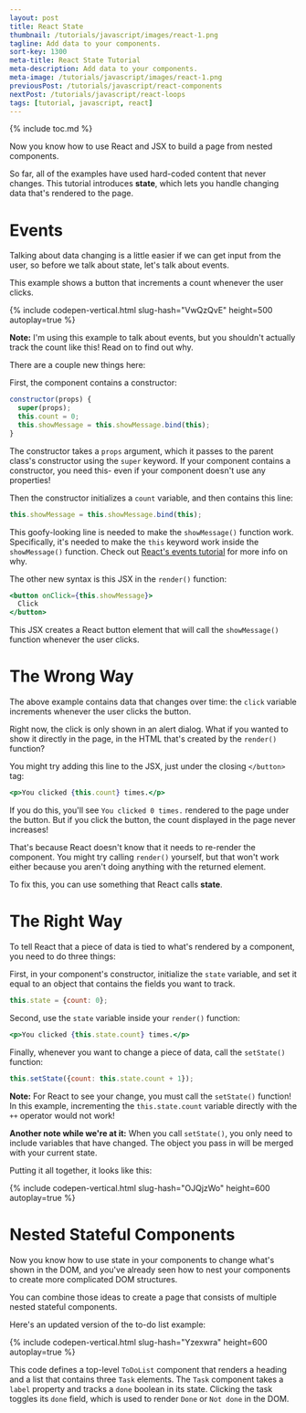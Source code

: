 ```yaml
---
layout: post
title: React State
thumbnail: /tutorials/javascript/images/react-1.png
tagline: Add data to your components.
sort-key: 1300
meta-title: React State Tutorial
meta-description: Add data to your components.
meta-image: /tutorials/javascript/images/react-1.png
previousPost: /tutorials/javascript/react-components
nextPost: /tutorials/javascript/react-loops
tags: [tutorial, javascript, react]
---
```


{% include toc.md %}

Now you know how to use React and JSX to build a page from nested components.

So far, all of the examples have used hard-coded content that never changes. This tutorial introduces **state**, which lets you handle changing data that's rendered to the page.

# Events

Talking about data changing is a little easier if we can get input from the user, so before we talk about state, let's talk about events.

This example shows a button that increments a count whenever the user clicks.

{% include codepen-vertical.html slug-hash="VwQzQvE" height=500 autoplay=true %}

**Note:** I'm using this example to talk about events, but you shouldn't actually track the count like this! Read on to find out why.

There are a couple new things here:

First, the component contains a constructor:

```javascript
constructor(props) {
  super(props);
  this.count = 0;
  this.showMessage = this.showMessage.bind(this);
}
```

The constructor takes a `props` argument, which it passes to the parent class's constructor using the `super` keyword. If your component contains a constructor, you need this- even if your component doesn't use any properties!

Then the constructor initializes a `count` variable, and then contains this line:

```javascript
this.showMessage = this.showMessage.bind(this);
```

This goofy-looking line is needed to make the `showMessage()` function work. Specifically, it's needed to make the `this` keyword work inside the `showMessage()` function. Check out [React's events tutorial](https://reactjs.org/docs/handling-events.html) for more info on why.

The other new syntax is this JSX in the `render()` function:

```jsx
<button onClick={this.showMessage}>
  Click
</button>
```

This JSX creates a React button element that will call the `showMessage()` function whenever the user clicks.

# The Wrong Way

The above example contains data that changes over time: the `click` variable increments whenever the user clicks the button.

Right now, the click is only shown in an alert dialog. What if you wanted to show it directly in the page, in the HTML that's created by the `render()` function?

You might try adding this line to the JSX, just under the closing `</button>` tag:

```jsx
<p>You clicked {this.count} times.</p>
```

If you do this, you'll see `You clicked 0 times.` rendered to the page under the button. But if you click the button, the count displayed in the page never increases!

That's because React doesn't know that it needs to re-render the component. You might try calling `render()` yourself, but that won't work either because you aren't doing anything with the returned element.

To fix this, you can use something that React calls **state**.

# The Right Way

To tell React that a piece of data is tied to what's rendered by a component, you need to do three things:

First, in your component's constructor, initialize the `state` variable, and set it equal to an object that contains the fields you want to track.

```javascript
this.state = {count: 0};
```

Second, use the `state` variable inside your `render()` function:

```jsx
<p>You clicked {this.state.count} times.</p>
```

Finally, whenever you want to change a piece of data, call the `setState()` function:

```javascript
this.setState({count: this.state.count + 1});
```

**Note:** For React to see your change, you must call the `setState()` function! In this example, incrementing the `this.state.count` variable directly with the `++` operator would not work!

**Another note while we're at it:** When you call `setState()`, you only need to include variables that have changed. The object you pass in will be merged with your current state.

Putting it all together, it looks like this:

{% include codepen-vertical.html slug-hash="OJQjzWo" height=600 autoplay=true %}

# Nested Stateful Components

Now you know how to use state in your components to change what's shown in the DOM, and you've already seen how to nest your components to create more complicated DOM structures.

You can combine those ideas to create a page that consists of multiple nested stateful components.

Here's an updated version of the to-do list example:

{% include codepen-vertical.html slug-hash="Yzexwra" height=600 autoplay=true %}

This code defines a top-level `ToDoList` component that renders a heading and a list that contains three `Task` elements. The `Task` component takes a `label` property and tracks a `done` boolean in its state. Clicking the task toggles its `done` field, which is used to render `Done` or `Not done` in the DOM.

